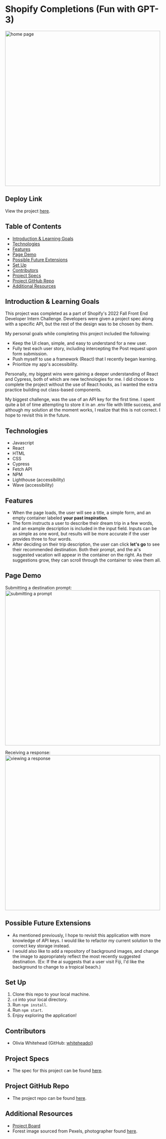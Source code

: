 # Shopify Completions (Fun with GPT-3)

<img width="500" alt="home page" src="https://user-images.githubusercontent.com/96206823/169663216-fbd0959c-d9b1-4779-8f69-9d32969dddf1.png">

## Deploy Link
View the project [here]().

## Table of Contents

  - [Introduction & Learning Goals](#introduction-&-learning-goals)
  - [Technologies](#technologies)
  - [Features](#features)
  - [Page Demo](#page-demo)
  - [Possible Future Extensions](#possible-future-extensions)
  - [Set Up](#set-up)
  - [Contributors](#contributors)
  - [Project Specs](#project-specs)
  - [Project GitHub Repo](#project-github-repo)
  - [Additional Resources](#additional-resources)

## Introduction & Learning Goals
This project was completed as a part of Shopify's 2022 Fall Front End Developer Intern Challenge. Developers were given a project spec along with a specific API, but the rest of the design was to be chosen by them.

My personal goals while completing this project included the following:
- Keep the UI clean, simple, and easy to understand for a new user.
- Fully test each user story, including intercepting the Post request upon form submission.
- Push myself to use a framework (React) that I recently began learning.
- Prioritize my app's accessibility.

Personally, my biggest wins were gaining a deeper understanding of React and Cypress, both of which are new technologies for me. I did choose to complete the project without the use of React hooks, as I wanted the extra practice building out class-based components.

My biggest challenge, was the use of an API key for the first time. I spent quite a bit of time attempting to store it in an .env file with little success, and although my solution at the moment works, I realize that this is not correct. I hope to revisit this in the future.

## Technologies
  - Javascript
  - React
  - HTML
  - CSS
  - Cypress
  - Fetch API
  - NPM
  - Lighthouse (accessibility)
  - Wave (accessibility)

## Features
- When the page loads, the user will see a title, a simple form, and an empty container labeled **your past inspiration**.
- The form instructs a user to describe their dream trip in a few words, and an example description is included in the input field. Inputs can be as simple as one word, but results will be more accurate if the user provides three to four words.
- After deciding on their trip description, the user can click **let's go** to see their recommended destination. Both their prompt, and the ai's suggested vacation will appear in the container on the right. As their suggestions grow, they can scroll through the container to view them all.

## Page Demo
Submitting a destination prompt:
<img width="500" alt="submitting a prompt" src="https://user-images.githubusercontent.com/96206823/169663233-80d6cc55-fdeb-4de7-b4af-d816b99833df.png">

Receiving a response:
<img width="500" alt="viewing a response" src="https://user-images.githubusercontent.com/96206823/169663238-996c665e-586d-432b-9bf1-40de1af3b908.png">



## Possible Future Extensions
- As mentioned previously, I hope to revisit this application with more knowledge of API keys. I would like to refactor my current solution to the correct key storage instead.
- I would also like to add a repository of background images, and change the image to appropriately reflect the most recently suggested destination. (Ex: If the ai suggests that a user visit Fiji, I'd like the background to change to a tropical beach.)

## Set Up
1. Clone this repo to your local machine.
2. `cd` into your local directory.
3. Run `npm install`.
4. Run `npm start`.
5. Enjoy exploring the application!

## Contributors
- Olivia Whitehead (GitHub: [whiteheadol](https://github.com/whiteheadol))

## Project Specs
- The spec for this project can be found [here](https://docs.google.com/document/d/1O7mCynsz_cBXkEaCFGSZAuvAOY84QVq35l20xJwjOYg/edit?usp=sharing).

## Project GitHub Repo
- The project repo can be found [here](https://github.com/whiteheadol/shopify-completions).

## Additional Resources
- [Project Board](https://github.com/whiteheadol/shopify-completions/projects/1)
- Forest image sourced from Pexels, photographer found [here](https://www.pexels.com/@creative-vix/).
